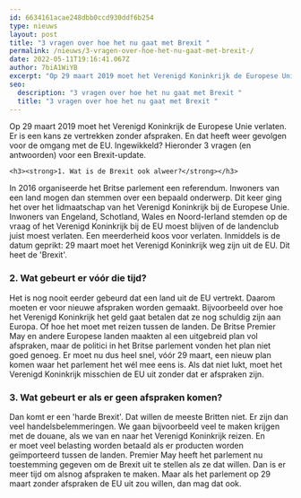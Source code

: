 ```yaml
---
id: 6634161acae248dbb0ccd930ddf6b254
type: nieuws
layout: post
title: "3 vragen over hoe het nu gaat met Brexit "
permalink: /nieuws/3-vragen-over-hoe-het-nu-gaat-met-brexit-/
date: 2022-05-11T19:16:41.067Z
author: 7biA1WiYB
excerpt: "Op 29 maart 2019 moet het Verenigd Koninkrijk de Europese Unie verlaten. Er is een kans ze vertrekken zonder afspraken. En dat heeft weer gevolgen voor de omgang met de EU. Ingewikkeld? Hieronder 3 vragen (en antwoorden) voor een Brexit-update.   "
seo:
  description: "3 vragen over hoe het nu gaat met Brexit "
  title: "3 vragen over hoe het nu gaat met Brexit "
---
```

Op 29 maart 2019 moet het Verenigd Koninkrijk de Europese Unie verlaten. Er is een kans ze vertrekken zonder afspraken. En dat heeft weer gevolgen voor de omgang met de EU. Ingewikkeld? Hieronder 3 vragen (en antwoorden) voor een Brexit-update.   

    <h3><strong>1. Wat is de Brexit ook alweer?</strong></h3>
<p>In 2016 organiseerde het Britse parlement een referendum. Inwoners van een land mogen dan stemmen over een bepaald onderwerp. Dit keer ging het over het lidmaatschap van het Verenigd Koninkrijk bij de Europese Unie. Inwoners van Engeland, Schotland, Wales en Noord-Ierland stemden op de vraag of het Verenigd Koninkrijk bij de EU moest blijven of de landenclub juist moest verlaten. Een meerderheid koos voor verlaten. Inmiddels is de datum geprikt: 29 maart moet het Verenigd Koninkrijk weg zijn uit de EU. Dit heet de 'Brexit'. </p>
<h3><strong>2. Wat gebeurt er vóór die tijd?</strong></h3>
<p>Het is nog nooit eerder gebeurd dat een land uit de EU vertrekt. Daarom moeten er voor nieuwe afspraken worden gemaakt. Bijvoorbeeld over hoe het Verenigd Koninkrijk het geld gaat betalen dat ze nog schuldig zijn aan Europa. Of hoe het moet met reizen tussen de landen. De Britse Premier May en andere Europese landen maakten al een uitgebreid plan vol afspraken, maar de politici in het Britse parlement vonden het plan niet goed genoeg. Er moet nu dus heel snel, vóór 29 maart, een nieuw plan komen waar het parlement het wél mee eens is. Als dat niet lukt, moet het Verenigd Koninkrijk misschien de EU uit zonder dat er afspraken zijn. </p>
<h3><strong>3. Wat gebeurt er als er geen afspraken komen?</strong></h3>
<p>Dan komt er een 'harde Brexit'. Dat willen de meeste Britten niet. Er zijn dan veel handelsbelemmeringen. We gaan bijvoorbeeld veel te maken krijgen met de douane, als we van en naar het Verenigd Koninkrijk reizen. En er moet veel belasting worden betaald als er producten worden geïmporteerd tussen de landen. Premier May heeft het parlement nu toestemming gegeven om de Brexit uit te stellen als ze dat willen. Dan is er meer tijd om alsnog afspraken te maken. Maar als het parlement op 29 maart zonder afspraken de EU uit zou willen, dan mag dat ook.</p>  

